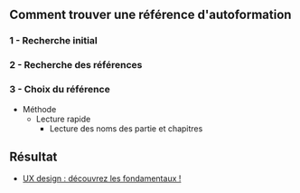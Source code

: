 
## Comment trouver une référence d'autoformation 

### 1 - Recherche initial

### 2 - Recherche des références 

### 3 - Choix du référence

- Méthode 
  - Lecture rapide
    - Lecture des noms des partie et chapitres

## Résultat 

- [UX design : découvrez les fondamentaux !](https://openclassrooms.com/fr/courses/3013856-ux-design-decouvrez-les-fondamentaux)
